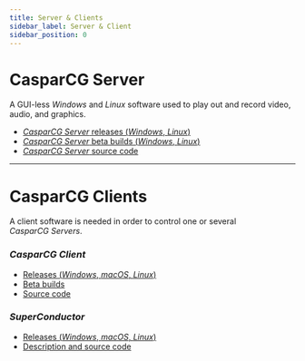 ```yaml
---
title: Server & Clients
sidebar_label: Server & Client
sidebar_position: 0
---
```


# CasparCG Server

A GUI-less _Windows_ and _Linux_ software used to play out and record video, audio, and graphics.

- [_CasparCG Server_ releases (_Windows_, _Linux_)](https://github.com/casparcg/server/releases/)
- [_CasparCG Server_ beta builds (_Windows_, _Linux_)](https://casparcg.com/builds/CasparCG%20Server/)
- [_CasparCG Server_ source code](https://github.com/CasparCG/server/)

---

# CasparCG Clients

A client software is needed in order to control one or several _CasparCG&nbsp;Servers_.

### _CasparCG&nbsp;Client_

- [Releases (_Windows_, _macOS_, _Linux_)](https://github.com/CasparCG/client/releases/)
- [Beta builds](https://casparcg.com/builds/CasparCG%20Client/)
- [Source code](https://github.com/CasparCG/client/)

### _SuperConductor_

- [Releases (_Windows_, _macOS_, _Linux_)](https://github.com/SuperFlyTV/SuperConductor/releases/)
- [Description and source code](https://github.com/SuperFlyTV/SuperConductor/)
